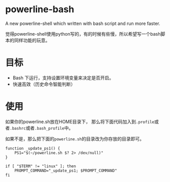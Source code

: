 powerline-bash
=======

A new powerline-shell which written with bash script and run more faster.

觉得powerline-shell使用python写的，有的时候有些慢，所以希望写一个bash脚本的同样功能的玩意。

# 目标
* Bash 下运行，支持设置环境变量来决定是否开启。
* 快速高效（历史命令智能判断）

# 使用

如果你的powerline.sh放在HOME目录下，
那么将下面代码加入到```.profile```或者```.bashrc```或者```.bash_profile```中。

如果不是，那么把下面的```powerline.sh```的目录改为你存放的目录即可。

```
function _update_ps1() {
	PS1="$(~/powerline.sh $? 2> /dev/null)"
}

if [ "$TERM" != "linux" ]; then
	PROMPT_COMMAND="_update_ps1; $PROMPT_COMMAND"
fi
```

